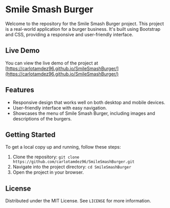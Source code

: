 # Smile Smash Burger

Welcome to the repository for the Smile Smash Burger project. This project is a real-world application for a burger business. It's built using Bootstrap and CSS, providing a responsive and user-friendly interface.

## Live Demo

You can view the live demo of the project at [https://carlotamdez96.github.io/SmileSmashBurger/](https://carlotamdez96.github.io/SmileSmashBurger/)

## Features

- Responsive design that works well on both desktop and mobile devices.
- User-friendly interface with easy navigation.
- Showcases the menu of Smile Smash Burger, including images and descriptions of the burgers.

## Getting Started

To get a local copy up and running, follow these steps:

1. Clone the repository: `git clone https://github.com/carlotamdez96/SmileSmashBurger.git`
2. Navigate into the project directory: `cd SmileSmashBurger`
3. Open the project in your browser.

## License

Distributed under the MIT License. See `LICENSE` for more information.
